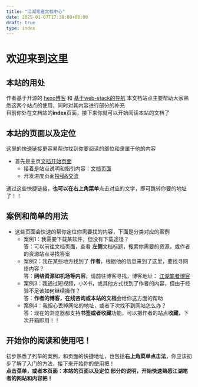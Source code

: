 ```yaml
---
title: "江湖笔者文档中心"
date: 2025-01-07T17:38:09+08:00
draft: true
type: index
---
```

# 欢迎来到这里 
## 本站的用处
作者基于开源的 [hexo博客](hexo.io) 和 [基于web-stack的导航](jianghu.cfd)
本文档站点主要帮助大家熟悉这两个站点的使用，同时对其内容进行部分的补充  
目前你处在文档站的**index**页面，接下来你就可以开始阅读本站的文档了
## 本站的页面以及定位  
这里的快速链接更容易帮你找到你要阅读的部位和隶属于他的内容  
- 首先是主页[文档开始页面](/)  
    - 接着是站点说明和指引内容：[文档页面](/docs)    
    - 开发进度页面[投稿&交流](/devs)  

通过这些快捷链接，**也可以在右上角菜单**点击对应的文字，即可跳转你要的地址了！！
## 案例和简单的用法
- 这些页面会快速的帮你定位你需要找的内容，下面是分类对应的案例
  - 案例1：我需要下载某软件，但没有下载途径？  
    答：可以前往文档页面，查看 **左侧**文档标题，搜索你需要的资源，或作者的资源站点寻找答案
  - 案例2：我在某些地方找到了 **作者**，根据他的信息来到了这里，要找寻网络内容？  
    答：**网络资源如机场等内容**，请前往博客寻找，博客地址： [江湖笔者博客](https://blog1.jianghu.cfd/)  
  - 案例3：我通过短视频，小X书，或其他方式找到了作者的内容，但由于经验不足该如何继续操作？  
    答：**作者的博客，在线咨询或本站的文档**会给你这方面的帮助        
  - 案例4：我担心丢掉网站的地址，或者下次找不到网站怎么办？    
    答：现在的浏览器都支持**书签或者收藏**功能，可以把作者的站点**收藏**，下次开箱即用！！   
    
## 开始你的阅读和使用吧！
初步熟悉了列举的案例，和页面的快捷地址，也包括**右上角菜单点击法**，你应该初步了解了入门的方法，接下来开始你的使用把！  
**点击菜单，或者本页面：本站的页面以及定位 部分的说明，开始快速熟悉江湖笔者的网站和内容把！**
